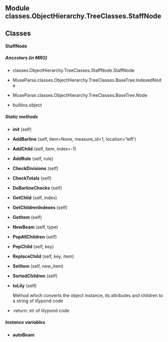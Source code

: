 Module classes.ObjectHierarchy.TreeClasses.StaffNode
----------------------------------------------------

Classes
-------
#### StaffNode 
##### Ancestors (in MRO)
- classes.ObjectHierarchy.TreeClasses.StaffNode.StaffNode

- MuseParse.classes.ObjectHierarchy.TreeClasses.BaseTree.IndexedNode

- MuseParse.classes.ObjectHierarchy.TreeClasses.BaseTree.Node

- builtins.object

##### Static methods
- **__init__** (self)

- **AddBarline** (self, item=None, measure_id=1, location='left')

- **AddChild** (self, item, index=-1)

- **AddRule** (self, rule)

- **CheckDivisions** (self)

- **CheckTotals** (self)

- **DoBarlineChecks** (self)

- **GetChild** (self, index)

- **GetChildrenIndexes** (self)

- **GetItem** (self)

- **NewBeam** (self, type)

- **PopAllChildren** (self)

- **PopChild** (self, key)

- **ReplaceChild** (self, key, item)

- **SetItem** (self, new_item)

- **SortedChildren** (self)

- **toLily** (self)

    Method which converts the object instance, its attributes and children to a string of lilypond code

    
* :return: str of lilypond code

##### Instance variables
- **autoBeam**
